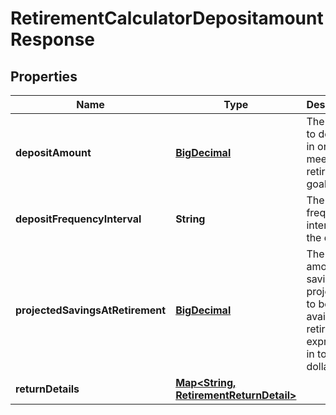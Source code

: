 
# RetirementCalculatorDepositamountResponse

## Properties
Name | Type | Description | Notes
------------ | ------------- | ------------- | -------------
**depositAmount** | [**BigDecimal**](BigDecimal.md) | The amount to deposit in order to meet the retirement goal. | 
**depositFrequencyInterval** | **String** | The frequency interval of the deposit. | 
**projectedSavingsAtRetirement** | [**BigDecimal**](BigDecimal.md) | The total amount of savings projected to be available at retirement, expressed in today’s dollars. | 
**returnDetails** | [**Map&lt;String, RetirementReturnDetail&gt;**](RetirementReturnDetail.md) |  | 



